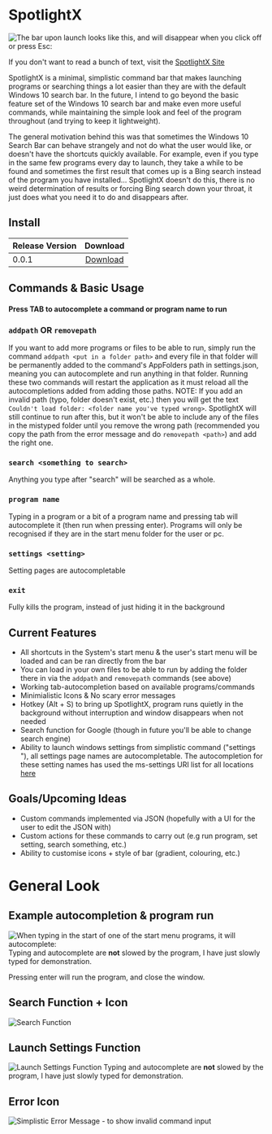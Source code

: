 # SpotlightX
![The bar upon launch looks like this, and will disappear when you click off or press Esc:](https://i.imgur.com/ZsW1MnZ.png)

If you don't want to read a bunch of text, visit the [SpotlightX Site](torinfelton.github.io/SpotlightX/)


SpotlightX is a minimal, simplistic command bar that makes launching programs or searching things a lot easier than they are with the default Windows 10 search bar. In the future, I intend to go beyond the basic feature set of the Windows 10 search bar and make even more useful commands, while maintaining the simple look and feel of the program throughout (and trying to keep it lightweight).

The general motivation behind this was that sometimes the Windows 10 Search Bar can behave strangely and not do what the user would like, or doesn't have the shortcuts quickly available. For example, even if you type in the same few programs every day to launch, they take a while to be found and sometimes the first result that comes up is a Bing search instead of the program you have installed... SpotlightX doesn't do this, there is no weird determination of results or forcing Bing search down your throat, it just does what you need it to do and disappears after.

## Install

| Release Version | Download |
| --------------- |:-------------:|
| 0.0.1           | [Download](https://github.com/TorinFelton/SpotlightX/releases/tag/V0.0.1) |


## Commands & Basic Usage

#### Press TAB to autocomplete a command or program name to run

### ```addpath``` OR ```removepath```
If you want to add more programs or files to be able to run, simply run the command ```addpath <put in a folder path>``` and every file in that folder will be permanently added to the command's AppFolders path in settings.json, meaning you can autocomplete and run anything in that folder.
Running these two commands will restart the application as it must reload all the autocompletions added from adding those paths.
NOTE: If you add an invalid path (typo, folder doesn't exist, etc.) then you will get the text `Couldn't load folder: <folder name you've typed wrong>`. SpotlightX will still continue to run after this, but it won't be able to include any of the files in the mistyped folder until you remove the wrong path (recommended you copy the path from the error message and do `removepath <path>`) and add the right one.

### ```search <something to search>```
  
Anything you type after "search" will be searched as a whole.

### ```program name```
  Typing in a program or a bit of a program name and pressing tab will autocomplete it (then run when pressing enter).
  Programs will only be recognised if they are in the start menu folder for the user or pc.
### ```settings <setting>```
  Setting pages are autocompletable
### ```exit```
  Fully kills the program, instead of just hiding it in the background
  

## Current Features

- All shortcuts in the System's start menu & the user's start menu will be loaded and can be ran directly from the bar
- You can load in your own files to be able to run by adding the folder there in via the ```addpath``` and ```removepath``` commands (see above)
- Working tab-autocompletion based on available programs/commands
- Minimialistic Icons & No scary error messages
- Hotkey (Alt + S) to bring up SpotlightX, program runs quietly in the background without interruption and window disappears when not needed
- Search function for Google (though in future you'll be able to change search engine)
- Ability to launch windows settings from simplistic command ("settings <settingpage>"), all settings page names are autocompletable.
  The autocompletion for these setting names has used the ms-settings URI list for all locations [here](https://github.com/TorinFelton/SpotlightX/blob/master/CleanUI/CleanUI/config/ms-settings.txt)

## Goals/Upcoming Ideas

- Custom commands implemented via JSON (hopefully with a UI for the user to edit the JSON with)
- Custom actions for these commands to carry out (e.g run program, set setting, search something, etc.)
- Ability to customise icons + style of bar (gradient, colouring, etc.)

# General Look


## Example autocompletion & program run
![When typing in the start of one of the start menu programs, it will autocomplete:](https://i.imgur.com/ei8wNCW.gif)
Typing and autocomplete are <b>not</b> slowed by the program, I have just slowly typed for demonstration.


Pressing enter will run the program, and close the window.

## Search Function + Icon
![Search Function](https://i.imgur.com/DaagPV3.png)

## Launch Settings Function
![Launch Settings Function](https://i.imgur.com/p7wMNS6.gif)
Typing and autocomplete are <b>not</b> slowed by the program, I have just slowly typed for demonstration.

## Error Icon
![Simplistic Error Message - to show invalid command input](https://i.imgur.com/TibVPGY.png)
